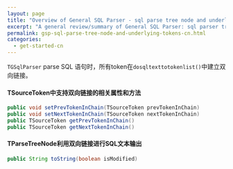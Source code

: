 ```yaml
---
layout: page
title: "Overview of General SQL Parser - sql parse tree node and underlying tokens"
excerpt: "A general review/summary of General SQL Parser: sql parser tree node and underlying tokens"
permalink: gsp-sql-parse-tree-node-and-underlying-tokens-cn.html
categories:
  - get-started-cn
---
```


`TGSqlParser` parse SQL 语句时，所有token在`dosqltexttotokenlist()`中建立双向链接。


#### TSourceToken中支持双向链接的相关属性和方法
```java
public void setPrevTokenInChain(TSourceToken prevTokenInChain)
public void setNextTokenInChain(TSourceToken nextTokenInChain)
public TSourceToken getPrevTokenInChain()
public TSourceToken getNextTokenInChain()
```


#### TParseTreeNode利用双向链接进行SQL文本输出
```java
public String toString(boolean isModified)
```